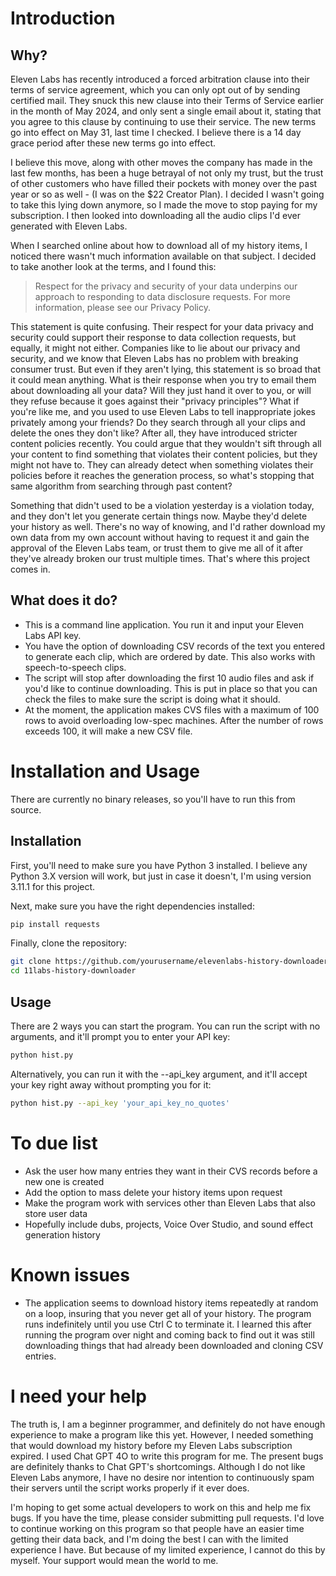 # Introduction

## Why?

Eleven Labs has recently introduced a forced arbitration clause into their terms of service agreement, which you can only opt out of by sending certified mail. They snuck this new clause into their Terms of Service earlier in the month of May 2024, and only sent a single email about it, stating that you agree to this clause by continuing to use their service. The new terms go into effect on May 31, last time I checked. I believe there is a 14 day grace period after these new terms go into effect.

I believe this move, along with other moves the company has made in the last few months, has been a huge betrayal of not only my trust, but the trust of other customers who have filled their pockets with money over the past year or so as well - (I was on the $22 Creator Plan). I decided I wasn't going to take this lying down anymore, so I made the move to stop paying for my subscription. I then looked into downloading all the audio clips I'd ever generated with Eleven Labs.

When I searched online about how to download all of my history items, I noticed there wasn't much information available on that subject. I decided to take another look at the terms, and I found this:

> Respect for the privacy and security of your data underpins our approach to responding to data disclosure requests. For more information, please see our Privacy Policy.

This statement is quite confusing. Their respect for your data privacy and security could support their response to data collection requests, but equally, it might not either. Companies like to lie about our privacy and security, and we know that Eleven Labs has no problem with breaking consumer trust. But even if they aren't lying, this statement is so broad that it could mean anything. What is their response when you try to email them about downloading all your data? Will they just hand it over to you, or will they refuse because it goes against their "privacy principles"? What if you're like me, and you used to use Eleven Labs to tell inappropriate jokes privately among your friends? Do they search through all your clips and delete the ones they don't like? After all, they have introduced stricter content policies recently. You could argue that they wouldn't sift through all your content to find something that violates their content policies, but they might not have to. They can already detect when something violates their policies before it reaches the generation process, so what's stopping that same algorithm from searching through past content?

Something that didn't used to be a violation yesterday is a violation today, and they don't let you generate certain things now. Maybe they'd delete your history as well. There's no way of knowing, and I'd rather download my own data from my own account without having to request it and gain the approval of the Eleven Labs team, or trust them to give me all of it after they've already broken our trust multiple times. That's where this project comes in.

## What does it do?

- This is a command line application. You run it and input your Eleven Labs API key.
- You have the option of downloading CSV records of the text you entered to generate each clip, which are ordered by date. This also works with speech-to-speech clips.
- The script will stop after downloading the first 10 audio files and ask if you'd like to continue downloading. This is put in place so that you can check the files to make sure the script is doing what it should.
- At the moment, the application makes CVS files with a maximum of 100 rows to avoid overloading low-spec machines. After the number of rows exceeds 100, it will make a new CSV file.

# Installation and Usage

There are currently no binary releases, so you'll have to run this from source.

## Installation

First, you'll need to make sure you have Python 3 installed. I believe any Python 3.X version will work, but just in case it doesn't, I'm using version 3.11.1 for this project.

Next, make sure you have the right dependencies installed:

```sh
pip install requests
```

Finally, clone the repository:

```sh
git clone https://github.com/yourusername/elevenlabs-history-downloader.git
cd 11labs-history-downloader
```

## Usage

There are 2 ways you can start the program. You can run the script with no arguments, and it'll prompt you to enter your API key:

```sh
python hist.py
```

Alternatively, you can run it with the --api_key argument, and it'll accept your key right away without prompting you for it:

```sh
python hist.py --api_key 'your_api_key_no_quotes'
```

# To due list

- Ask the user how many entries they want in their CVS records before a new one is created
- Add the option to mass delete your history items upon request
- Make the program work with services other than Eleven Labs that also store user data
- Hopefully include dubs, projects, Voice Over Studio, and sound effect generation history

# Known issues

- The application seems to download history items repeatedly at random on a loop, insuring that you never get all of your history. The program runs indefinitely until you use Ctrl C to terminate it. I learned this after running the program over night and coming back to find out it was still downloading things that had already been downloaded and cloning CSV entries.

# I need your help

The truth is, I am a beginner programmer, and definitely do not have enough experience to make a program like this yet. However, I needed something that would download my history before my Eleven Labs subscription expired. I used Chat GPT 4O to write this program for me. The present bugs are definitely thanks to Chat GPT's shortcomings. Although I do not like Eleven Labs anymore, I have no desire nor intention to continuously spam their servers until the script works properly if it ever does.

I'm hoping to get some actual developers to work on this and help me fix bugs. If you have the time, please consider submitting pull requests. I'd love to continue working on this program so that people have an easier time getting their data back, and I'm doing the best I can with the limited experience I have. But because of my limited experience, I cannot do this by myself. Your support would mean the world to me.